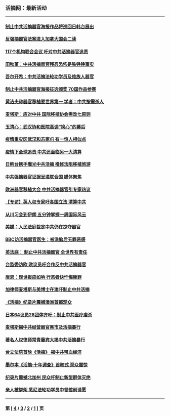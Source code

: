 ### 活摘网：最新活动
---
#### [制止中共活摘器官海报作品将巡回日韩台展出](../../pages/nf5883/n13177791.md) 
#### [反强摘器官法案进入加拿大国会二读](../../pages/nf5883/n13033450.md) 
#### [117个机构联合会议 吁对中共活摘器官追责](../../pages/nf5883/n12775087.md) 
#### [田秋堇：中共活摘器官残忍恐怖是铁铮铮事实](../../pages/nf5883/n12702148.md) 
#### [吾尔开希：中共活摘法轮功学员及维族人器官](../../pages/nf5883/n12693197.md) 
#### [制止中共活摘器官海报征选颁奖 70国作品参赛](../../pages/nf5883/n12692050.md) 
#### [黄洁夫称器官移植要世界第一 学者：中共按需杀人](../../pages/nf5883/n12572329.md) 
#### [麦塔斯：应对中共 国际移植协会需改七原则](../../pages/nf5883/n12514711.md) 
#### [玉清心：武汉协和医院高调“换心”的幕后](../../pages/nf5883/n12298730.md) 
#### [疫情重灾区武汉和苏家屯 有一惊人相似点](../../pages/nf5883/n12150824.md) 
#### [疫情下全球追责 中共还面临另一大清算](../../pages/nf5883/n12070397.md) 
#### [日韩台携手曝光中共活摘 推修法阻移植旅游](../../pages/nf5883/n11712046.md) 
#### [中共强摘器官证据呈递联合国 媒体聚焦](../../pages/nf5883/n11546426.md) 
#### [欧洲器官移植大会 中共活摘器官引专家热议](../../pages/nf5883/n11539095.md) 
#### [【专访】英人权专家吁各国立法 清算中共](../../pages/nf5883/n11367315.md) 
#### [从川习会到伊朗 五分钟掌握一周国际风云](../../pages/nf5883/n11338520.md) 
#### [美媒：人民法庭裁定中共仍在掠夺器官](../../pages/nf5883/n11334897.md) 
#### [BBC访活摘器官医生：被洗脑后无罪恶感](../../pages/nf5883/n11335935.md) 
#### [英法庭： 制止中共活摘器官 全世界有责任](../../pages/nf5883/n11330691.md) 
#### [台监委访欧 欧议员吁合作反中共活摘器官](../../pages/nf5883/n11109190.md) 
#### [唐恩：现世报应如响 行恶者快忏悔赎罪](../../pages/nf5883/n11104016.md) 
#### [加律师麦塔斯与美博士在澳吁制止中共活摘](../../pages/nf5883/n10724764.md) 
#### [《活摘》纪录片震撼澳洲首都观众](../../pages/nf5883/n10722747.md) 
#### [日本64议员28团体齐吁：制止中共医疗虐杀](../../pages/nf5883/n10587757.md) 
#### [麦塔斯揭中共经营器官黑市及活摘暴行](../../pages/nf5883/n10442407.md) 
#### [著名人权律师常青藤宾大揭中共活摘暴行](../../pages/nf5883/n10318181.md) 
#### [台立法院首映《活摘》 揭中共带血经济](../../pages/nf5883/n9938847.md) 
#### [墨尔本《活摘·十年调查》首映式 观众震惊](../../pages/nf5883/n9522572.md) 
#### [纪录片震撼北加州 民众吁制止新型群体灭绝](../../pages/nf5883/n9188314.md) 
#### [亲人被绑架 悉尼法轮功学员中领馆前请愿](../../pages/nf5883/n9056753.md) 

---
#### 第 [ [4](./4.md) / [3](./3.md) / [2](./2.md) / [1](./1.md) ] 页
